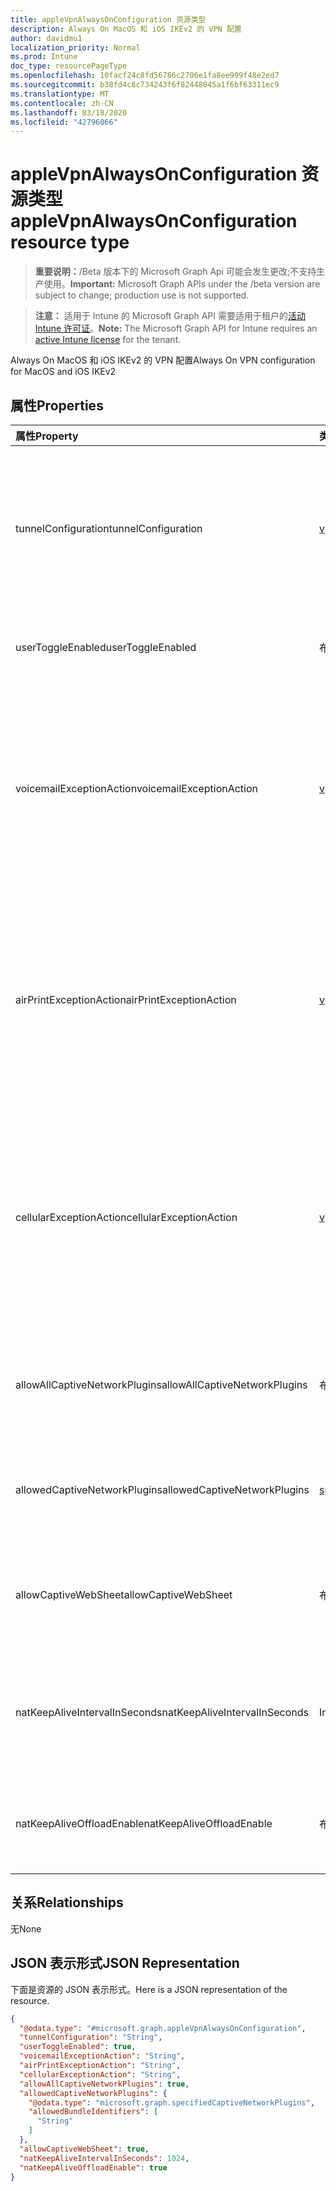 ```yaml
---
title: appleVpnAlwaysOnConfiguration 资源类型
description: Always On MacOS 和 iOS IKEv2 的 VPN 配置
author: davidmu1
localization_priority: Normal
ms.prod: Intune
doc_type: resourcePageType
ms.openlocfilehash: 10facf24c8fd56786c2706e1fa8ee999f48e2ed7
ms.sourcegitcommit: b38fd4c8c734243f6f82448045a1f6bf63311ec9
ms.translationtype: MT
ms.contentlocale: zh-CN
ms.lasthandoff: 03/18/2020
ms.locfileid: "42796066"
---
```

# <a name="applevpnalwaysonconfiguration-resource-type"></a><span data-ttu-id="4d2ff-103">appleVpnAlwaysOnConfiguration 资源类型</span><span class="sxs-lookup"><span data-stu-id="4d2ff-103">appleVpnAlwaysOnConfiguration resource type</span></span>

> <span data-ttu-id="4d2ff-104">**重要说明：**/Beta 版本下的 Microsoft Graph Api 可能会发生更改;不支持生产使用。</span><span class="sxs-lookup"><span data-stu-id="4d2ff-104">**Important:** Microsoft Graph APIs under the /beta version are subject to change; production use is not supported.</span></span>

> <span data-ttu-id="4d2ff-105">**注意：** 适用于 Intune 的 Microsoft Graph API 需要适用于租户的[活动 Intune 许可证](https://go.microsoft.com/fwlink/?linkid=839381)。</span><span class="sxs-lookup"><span data-stu-id="4d2ff-105">**Note:** The Microsoft Graph API for Intune requires an [active Intune license](https://go.microsoft.com/fwlink/?linkid=839381) for the tenant.</span></span>

<span data-ttu-id="4d2ff-106">Always On MacOS 和 iOS IKEv2 的 VPN 配置</span><span class="sxs-lookup"><span data-stu-id="4d2ff-106">Always On VPN configuration for MacOS and iOS IKEv2</span></span>

## <a name="properties"></a><span data-ttu-id="4d2ff-107">属性</span><span class="sxs-lookup"><span data-stu-id="4d2ff-107">Properties</span></span>
|<span data-ttu-id="4d2ff-108">属性</span><span class="sxs-lookup"><span data-stu-id="4d2ff-108">Property</span></span>|<span data-ttu-id="4d2ff-109">类型</span><span class="sxs-lookup"><span data-stu-id="4d2ff-109">Type</span></span>|<span data-ttu-id="4d2ff-110">说明</span><span class="sxs-lookup"><span data-stu-id="4d2ff-110">Description</span></span>|
|:---|:---|:---|
|<span data-ttu-id="4d2ff-111">tunnelConfiguration</span><span class="sxs-lookup"><span data-stu-id="4d2ff-111">tunnelConfiguration</span></span>|[<span data-ttu-id="4d2ff-112">vpnTunnelConfigurationType</span><span class="sxs-lookup"><span data-stu-id="4d2ff-112">vpnTunnelConfigurationType</span></span>](../resources/intune-deviceconfig-vpntunnelconfigurationtype.md)|<span data-ttu-id="4d2ff-113">确定特定隧道配置应用于哪些连接。</span><span class="sxs-lookup"><span data-stu-id="4d2ff-113">Determines what connections the specific tunnel configuration applies to.</span></span> <span data-ttu-id="4d2ff-114">可取值为：`wifiAndCellular`、`cellular`、`wifi`。</span><span class="sxs-lookup"><span data-stu-id="4d2ff-114">Possible values are: `wifiAndCellular`, `cellular`, `wifi`.</span></span>|
|<span data-ttu-id="4d2ff-115">userToggleEnabled</span><span class="sxs-lookup"><span data-stu-id="4d2ff-115">userToggleEnabled</span></span>|<span data-ttu-id="4d2ff-116">布尔值</span><span class="sxs-lookup"><span data-stu-id="4d2ff-116">Boolean</span></span>|<span data-ttu-id="4d2ff-117">允许用户使用 UI 切换 VPN 配置</span><span class="sxs-lookup"><span data-stu-id="4d2ff-117">Allow the user to toggle the VPN configuration using the UI</span></span>|
|<span data-ttu-id="4d2ff-118">voicemailExceptionAction</span><span class="sxs-lookup"><span data-stu-id="4d2ff-118">voicemailExceptionAction</span></span>|[<span data-ttu-id="4d2ff-119">vpnServiceExceptionAction</span><span class="sxs-lookup"><span data-stu-id="4d2ff-119">vpnServiceExceptionAction</span></span>](../resources/intune-deviceconfig-vpnserviceexceptionaction.md)|<span data-ttu-id="4d2ff-120">确定是否将语音邮件服务从始终打开的 VPN 连接中排除。</span><span class="sxs-lookup"><span data-stu-id="4d2ff-120">Determine whether voicemail service will be exempt from the always-on VPN connection.</span></span> <span data-ttu-id="4d2ff-121">可取值为：`forceTrafficViaVPN`、`allowTrafficOutside`、`dropTraffic`。</span><span class="sxs-lookup"><span data-stu-id="4d2ff-121">Possible values are: `forceTrafficViaVPN`, `allowTrafficOutside`, `dropTraffic`.</span></span>|
|<span data-ttu-id="4d2ff-122">airPrintExceptionAction</span><span class="sxs-lookup"><span data-stu-id="4d2ff-122">airPrintExceptionAction</span></span>|[<span data-ttu-id="4d2ff-123">vpnServiceExceptionAction</span><span class="sxs-lookup"><span data-stu-id="4d2ff-123">vpnServiceExceptionAction</span></span>](../resources/intune-deviceconfig-vpnserviceexceptionaction.md)|<span data-ttu-id="4d2ff-124">确定 AirPrint 服务是否将从 always on VPN 连接免除。</span><span class="sxs-lookup"><span data-stu-id="4d2ff-124">Determine whether AirPrint service will be exempt from the always-on VPN connection.</span></span> <span data-ttu-id="4d2ff-125">可取值为：`forceTrafficViaVPN`、`allowTrafficOutside`、`dropTraffic`。</span><span class="sxs-lookup"><span data-stu-id="4d2ff-125">Possible values are: `forceTrafficViaVPN`, `allowTrafficOutside`, `dropTraffic`.</span></span>|
|<span data-ttu-id="4d2ff-126">cellularExceptionAction</span><span class="sxs-lookup"><span data-stu-id="4d2ff-126">cellularExceptionAction</span></span>|[<span data-ttu-id="4d2ff-127">vpnServiceExceptionAction</span><span class="sxs-lookup"><span data-stu-id="4d2ff-127">vpnServiceExceptionAction</span></span>](../resources/intune-deviceconfig-vpnserviceexceptionaction.md)|<span data-ttu-id="4d2ff-128">确定是否将从 "始终打开" VPN 连接中排除手机网络服务。</span><span class="sxs-lookup"><span data-stu-id="4d2ff-128">Determine whether Cellular service will be exempt from the always-on VPN connection.</span></span> <span data-ttu-id="4d2ff-129">可取值为：`forceTrafficViaVPN`、`allowTrafficOutside`、`dropTraffic`。</span><span class="sxs-lookup"><span data-stu-id="4d2ff-129">Possible values are: `forceTrafficViaVPN`, `allowTrafficOutside`, `dropTraffic`.</span></span>|
|<span data-ttu-id="4d2ff-130">allowAllCaptiveNetworkPlugins</span><span class="sxs-lookup"><span data-stu-id="4d2ff-130">allowAllCaptiveNetworkPlugins</span></span>|<span data-ttu-id="4d2ff-131">布尔值</span><span class="sxs-lookup"><span data-stu-id="4d2ff-131">Boolean</span></span>|<span data-ttu-id="4d2ff-132">指定是否应允许在 vpn 外部使用来自所有固定网络插件的流量</span><span class="sxs-lookup"><span data-stu-id="4d2ff-132">Specifies whether traffic from all captive network plugins should be allowed outside the vpn</span></span>|
|<span data-ttu-id="4d2ff-133">allowedCaptiveNetworkPlugins</span><span class="sxs-lookup"><span data-stu-id="4d2ff-133">allowedCaptiveNetworkPlugins</span></span>|[<span data-ttu-id="4d2ff-134">specifiedCaptiveNetworkPlugins</span><span class="sxs-lookup"><span data-stu-id="4d2ff-134">specifiedCaptiveNetworkPlugins</span></span>](../resources/intune-deviceconfig-specifiedcaptivenetworkplugins.md)|<span data-ttu-id="4d2ff-135">确定是否允许所有、部分或没有本地的固定网络应用</span><span class="sxs-lookup"><span data-stu-id="4d2ff-135">Determines whether all, some, or no non-native captive networking apps are allowed</span></span>|
|<span data-ttu-id="4d2ff-136">allowCaptiveWebSheet</span><span class="sxs-lookup"><span data-stu-id="4d2ff-136">allowCaptiveWebSheet</span></span>|<span data-ttu-id="4d2ff-137">布尔值</span><span class="sxs-lookup"><span data-stu-id="4d2ff-137">Boolean</span></span>|<span data-ttu-id="4d2ff-138">确定是否允许来自 Websheet 应用的流量在 VPN 之外</span><span class="sxs-lookup"><span data-stu-id="4d2ff-138">Determines whether traffic from the Websheet app is allowed outside of the VPN</span></span>|
|<span data-ttu-id="4d2ff-139">natKeepAliveIntervalInSeconds</span><span class="sxs-lookup"><span data-stu-id="4d2ff-139">natKeepAliveIntervalInSeconds</span></span>|<span data-ttu-id="4d2ff-140">Int32</span><span class="sxs-lookup"><span data-stu-id="4d2ff-140">Int32</span></span>|<span data-ttu-id="4d2ff-141">指定通过 VPN 发送网络地址转换保活程序包的频率（以秒为单位）</span><span class="sxs-lookup"><span data-stu-id="4d2ff-141">Specifies how often in seconds to send a network address translation keepalive package through the VPN</span></span>|
|<span data-ttu-id="4d2ff-142">natKeepAliveOffloadEnable</span><span class="sxs-lookup"><span data-stu-id="4d2ff-142">natKeepAliveOffloadEnable</span></span>|<span data-ttu-id="4d2ff-143">布尔值</span><span class="sxs-lookup"><span data-stu-id="4d2ff-143">Boolean</span></span>|<span data-ttu-id="4d2ff-144">设备处于睡眠状态时启用 NAT 保活信号的硬件卸载</span><span class="sxs-lookup"><span data-stu-id="4d2ff-144">Enable hardware offloading of NAT keepalive signals when the device is asleep</span></span>|

## <a name="relationships"></a><span data-ttu-id="4d2ff-145">关系</span><span class="sxs-lookup"><span data-stu-id="4d2ff-145">Relationships</span></span>
<span data-ttu-id="4d2ff-146">无</span><span class="sxs-lookup"><span data-stu-id="4d2ff-146">None</span></span>

## <a name="json-representation"></a><span data-ttu-id="4d2ff-147">JSON 表示形式</span><span class="sxs-lookup"><span data-stu-id="4d2ff-147">JSON Representation</span></span>
<span data-ttu-id="4d2ff-148">下面是资源的 JSON 表示形式。</span><span class="sxs-lookup"><span data-stu-id="4d2ff-148">Here is a JSON representation of the resource.</span></span>
<!-- {
  "blockType": "resource",
  "@odata.type": "microsoft.graph.appleVpnAlwaysOnConfiguration"
}
-->
``` json
{
  "@odata.type": "#microsoft.graph.appleVpnAlwaysOnConfiguration",
  "tunnelConfiguration": "String",
  "userToggleEnabled": true,
  "voicemailExceptionAction": "String",
  "airPrintExceptionAction": "String",
  "cellularExceptionAction": "String",
  "allowAllCaptiveNetworkPlugins": true,
  "allowedCaptiveNetworkPlugins": {
    "@odata.type": "microsoft.graph.specifiedCaptiveNetworkPlugins",
    "allowedBundleIdentifiers": [
      "String"
    ]
  },
  "allowCaptiveWebSheet": true,
  "natKeepAliveIntervalInSeconds": 1024,
  "natKeepAliveOffloadEnable": true
}
```



